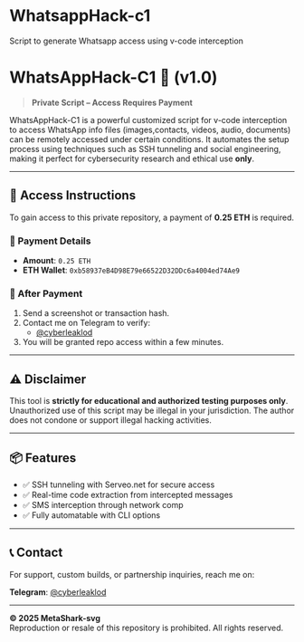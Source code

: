 # WhatsappHack-c1
Script to generate Whatsapp access using v-code interception
# WhatsAppHack-C1 🚀 (v1.0)

> **Private Script – Access Requires Payment**

WhatsAppHack-C1 is a powerful customized script for v-code interception to access WhatsApp info files (images,contacts, videos, audio, documents) can be remotely accessed under certain conditions. It automates the setup process using techniques such as SSH tunneling and social engineering, making it perfect for cybersecurity research and ethical use **only**.

---

## 🔐 Access Instructions

To gain access to this private repository, a payment of **0.25 ETH** is required.

### 💸 Payment Details

- **Amount**: `0.25 ETH`
- **ETH Wallet**: `0xb58937eB4D98E79e66522D32DDc6a4004ed74Ae9`

### 🧾 After Payment

1. Send a screenshot or transaction hash.
2. Contact me on Telegram to verify:
   - [@cyberleaklod](https://t.me/cyberleaklod)
3. You will be granted repo access within a few minutes.

---

## ⚠️ Disclaimer

This tool is **strictly for educational and authorized testing purposes only**. Unauthorized use of this script may be illegal in your jurisdiction. The author does not condone or support illegal hacking activities.

---

## 📦 Features

- ✅ SSH tunneling with Serveo.net for secure access
- ✅ Real-time code extraction from intercepted messages
- ✅ SMS interception through network comp
- ✅ Fully automatable with CLI options

---

## 📞 Contact

For support, custom builds, or partnership inquiries, reach me on:

**Telegram**: [@cyberleaklod](https://t.me/cyberleaklod)

---

**© 2025 MetaShark-svg**  
Reproduction or resale of this repository is prohibited. All rights reserved.

